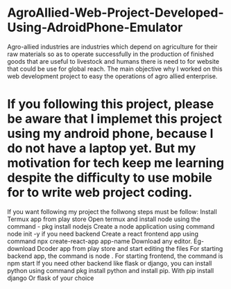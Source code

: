 # AgroAllied-Web-Project-Developed-Using-AdroidPhone-Emulator

Agro-allied industries are industries which depend on agriculture for their raw materials so as to operate successfully in the production of finished goods that are useful to livestock and humans there is need to for website that could be use for global reach. The main objective why I worked on this web development project to easy the operations of agro allied enterprise. 

# If you following this project, please be aware that I implemet this project using my android phone, because I do not have a laptop yet. But my motivation for tech keep me learning despite the difficulty to use mobile for to write web project coding.
If you want following my project the follwong steps must be follow:
Install Termux app from play store
Open termux and install node using the command - pkg install nodejs
Create a node application using command node init -y if you need backend
Create a react frontend app using command npx create-react-app app-name
Download any editor. Eg- download Dcoder app from play store and start editing the files
For starting backend app, the command is node .
For starting frontend, the command is npm start
If you need other backend like flask or django, you can install python using command pkg install python and install pip. With pip install django Or flask of your choice
